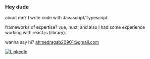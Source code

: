 ### Hey dude

about me?
I write code with Javascript/Typescript.

frameworks of expertise? vue, nuxt, and also I had some experience working with react.js (library).

wanna say hi? ahmedragab20901@gmail.com

[![LinkedIn](https://img.shields.io/badge/-LinkedIn-blue?style=flat-square&logo=Linkedin&logoColor=white&link=https://www.linkedin.com/in/ahmed-ragab-bb75541b3)](https://www.linkedin.com/in/ahmed-ragab-bb75541b3)
